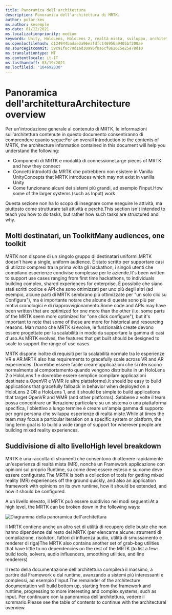 ```yaml
---
title: Panoramica dell'architettura
description: Panoramica dell'architettura di MRTK.
author: polar-kev
ms.author: kesemple
ms.date: 01/12/2021
ms.localizationpriority: medium
keywords: Unity, HoloLens, HoloLens 2, realtà mista, sviluppo, architettura MRTK
ms.openlocfilehash: d124944badae3a96eafdfc146956a9405bf200ae
ms.sourcegitcommit: 59c91f8c70d1ad30995fba6cf862615e25e78d10
ms.translationtype: MT
ms.contentlocale: it-IT
ms.lasthandoff: 03/19/2021
ms.locfileid: "104692838"
---
```

# <a name="architecture-overview"></a><span data-ttu-id="746a2-104">Panoramica dell'architettura</span><span class="sxs-lookup"><span data-stu-id="746a2-104">Architecture overview</span></span>

<span data-ttu-id="746a2-105">Per un'introduzione generale al contenuto di MRTK, le informazioni sull'architettura contenute in questo documento consentiranno di comprendere quanto segue:</span><span class="sxs-lookup"><span data-stu-id="746a2-105">For an overall introduction to the contents of MRTK, the architecture information contained in this document will help you understand the following:</span></span>

- <span data-ttu-id="746a2-106">Componenti di MRTK e modalità di connessione</span><span class="sxs-lookup"><span data-stu-id="746a2-106">Large pieces of MRTK and how they connect</span></span>
- <span data-ttu-id="746a2-107">Concetti introdotti da MRTK che potrebbero non esistere in Vanilla Unity</span><span class="sxs-lookup"><span data-stu-id="746a2-107">Concepts that MRTK introduces which may not exist in vanilla Unity</span></span>
- <span data-ttu-id="746a2-108">Come funzionano alcuni dei sistemi più grandi, ad esempio l'input.</span><span class="sxs-lookup"><span data-stu-id="746a2-108">How some of the larger systems (such as Input) work</span></span>

<span data-ttu-id="746a2-109">Questa sezione non ha lo scopo di insegnare come eseguire le attività, ma piuttosto come strutturare tali attività e perché.</span><span class="sxs-lookup"><span data-stu-id="746a2-109">This section isn't intended to teach you how to do tasks, but rather how such tasks are structured and why.</span></span>

## <a name="many-audiences-one-toolkit"></a><span data-ttu-id="746a2-110">Molti destinatari, un Toolkit</span><span class="sxs-lookup"><span data-stu-id="746a2-110">Many audiences, one toolkit</span></span>

<span data-ttu-id="746a2-111">MRTK non dispone di un singolo gruppo di destinatari uniformi.</span><span class="sxs-lookup"><span data-stu-id="746a2-111">MRTK doesn't have a single, uniform audience.</span></span> <span data-ttu-id="746a2-112">È stato scritto per supportare casi di utilizzo compresi tra la prima volta gli hackathon, i singoli utenti che compilano esperienze condivise complesse per le aziende.</span><span class="sxs-lookup"><span data-stu-id="746a2-112">It's been written to support use cases ranging from first time hackathons, to individuals building complex, shared experiences for enterprise.</span></span> <span data-ttu-id="746a2-113">È possibile che siano stati scritti codice e API che sono ottimizzati per uno più degli altri (ad esempio, alcune parti di MRTK sembrano più ottimizzate per "un solo clic su Configura"), ma è importante notare che alcune di queste sono più per motivi cronologici e di riapprovvigionamento.</span><span class="sxs-lookup"><span data-stu-id="746a2-113">Some code and APIs may have been written that are optimized for one more than the other (i.e. some parts of the MRTK seem more optimized for "one click configure"), but it's important to note that some of those are more for historical and resourcing reasons.</span></span> <span data-ttu-id="746a2-114">Man mano che MRTK si evolve, le funzionalità create devono essere progettate per la scalabilità in modo da supportare la gamma di casi d'uso.</span><span class="sxs-lookup"><span data-stu-id="746a2-114">As MRTK evolves, the features that get built should be designed to scale to support the range of use cases.</span></span>

<span data-ttu-id="746a2-115">MRTK dispone inoltre di requisiti per la scalabilità normale tra le esperienze VR e AR.</span><span class="sxs-lookup"><span data-stu-id="746a2-115">MRTK also has requirements to gracefully scale across VR and AR experiences.</span></span> <span data-ttu-id="746a2-116">Dovrebbe essere facile creare applicazioni che si riferiscono normalmente al comportamento quando vengono distribuite in un HoloLens 2 o HoloLens 1 e dovrebbe essere semplice compilare applicazioni destinate a OpenVR e WMR (e altre piattaforme).</span><span class="sxs-lookup"><span data-stu-id="746a2-116">It should be easy to build applications that gracefully fallback in behavior when deployed on a HoloLens 2 OR a HoloLens 1, and it should be simple to build applications that target OpenVR and WMR (and other platforms).</span></span> <span data-ttu-id="746a2-117">Sebbene a volte il team possa concentrare un'iterazione particolare su un sistema o una piattaforma specifica, l'obiettivo a lungo termine è creare un'ampia gamma di supporto per ogni persona che sviluppa esperienze di realtà miste.</span><span class="sxs-lookup"><span data-stu-id="746a2-117">While at times the team may focus a particular iteration on a specific system or platform, the long term goal is to build a wide range of support for wherever people are building mixed reality experiences.</span></span>

## <a name="high-level-breakdown"></a><span data-ttu-id="746a2-118">Suddivisione di alto livello</span><span class="sxs-lookup"><span data-stu-id="746a2-118">High level breakdown</span></span>

<span data-ttu-id="746a2-119">MRTK è una raccolta di strumenti che consentono di ottenere rapidamente un'esperienza di realtà mista (MR), nonché un Framework applicazione con opinioni sul proprio Runtime, su come deve essere esteso e su come deve essere configurato.</span><span class="sxs-lookup"><span data-stu-id="746a2-119">The MRTK is both a collection of tools for getting mixed reality (MR) experiences off the ground quickly, and also an application framework with opinions on its own runtime, how it should be extended, and how it should be configured.</span></span>

<span data-ttu-id="746a2-120">A un livello elevato, il MRTK può essere suddiviso nei modi seguenti:</span><span class="sxs-lookup"><span data-stu-id="746a2-120">At a high level, the MRTK can be broken down in the following ways:</span></span>

![Diagramma della panoramica dell'architettura](../features/Images/Architecture/MRTK_Architecture.png)

<span data-ttu-id="746a2-122">Il MRTK contiene anche un altro set di utilità di recupero delle buste che non hanno dipendenze dal resto del MRTK (per elencarne alcune: strumenti di compilazione, risolutori, fattori di influenza audio, utilità di smussamento e renderer di riga)</span><span class="sxs-lookup"><span data-stu-id="746a2-122">The MRTK also contains another set of grab-bag utilities that have little to no dependencies on the rest of the MRTK (to list a few: build tools, solvers, audio influencers, smoothing utilities, and line renderers)</span></span>

<span data-ttu-id="746a2-123">Il resto della documentazione dell'architettura compilerà il massimo, a partire dal Framework e dal runtime, avanzando a sistemi più interessanti e complessi, ad esempio l'input.</span><span class="sxs-lookup"><span data-stu-id="746a2-123">The remainder of the architecture documentation will build bottom up, starting from the framework and runtime, progressing to more interesting and complex systems, such as input.</span></span> <span data-ttu-id="746a2-124">Per continuare con la panoramica dell'architettura, vedere il sommario.</span><span class="sxs-lookup"><span data-stu-id="746a2-124">Please see the table of contents to continue with the architectural overview.</span></span>
